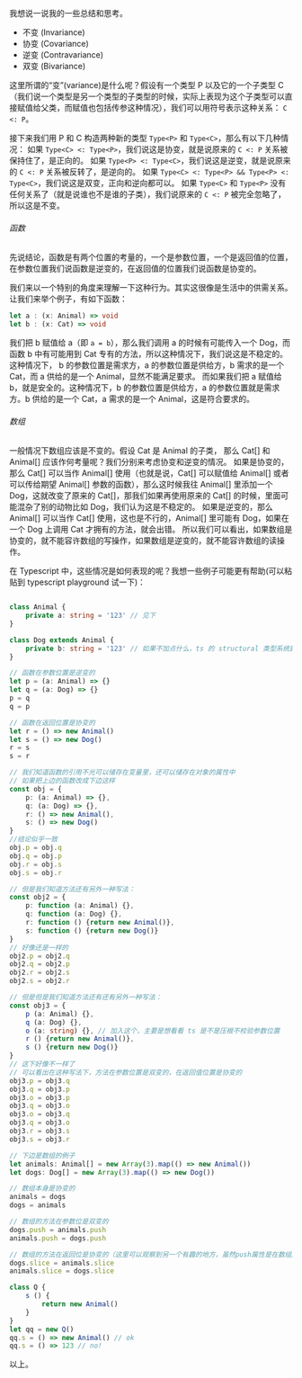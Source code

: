 我想说一说我的一些总结和思考。

- 不变 (Invariance)
- 协变 (Covariance)
- 逆变 (Contravariance)
- 双变 (Bivariance)

这里所谓的“变”(variance)是什么呢？假设有一个类型 P 以及它的一个子类型 C（我们说一个类型是另一个类型的子类型的时候，实际上表现为这个子类型可以直接赋值给父类，而赋值也包括传参这种情况），我们可以用符号表示这种关系： `C <: P`。

接下来我们用 P 和 C 构造两种新的类型 `Type<P>` 和 `Type<C>`，那么有以下几种情况：
如果 `Type<C> <: Type<P>`，我们说这是协变，就是说原来的 `C <: P` 关系被保持住了，是正向的。
如果 `Type<P> <: Type<C>`，我们说这是逆变，就是说原来的 `C <: P` 关系被反转了，是逆向的。
如果 `Type<C> <: Type<P> && Type<P> <: Type<C>`，我们说这是双变，正向和逆向都可以。
如果 `Type<C>` 和 `Type<P>` 没有任何关系了（就是说谁也不是谁的子类），我们说原来的 `C <: P` 被完全忽略了，所以这是不变。

###### 函数
先说结论，函数是有两个位置的考量的，一个是参数位置，一个是返回值的位置，在参数位置我们说函数是逆变的，在返回值的位置我们说函数是协变的。

我们来以一个特别的角度来理解一下这种行为。其实这很像是生活中的供需关系。让我们来举个例子，有如下函数：
```ts
let a : (x: Animal) => void
let b : (x: Cat) => void
```
我们把 b 赋值给 a（即 `a = b`），那么我们调用 a 的时候有可能传入一个 Dog，而函数 b 中有可能用到 Cat 专有的方法，所以这种情况下，我们说这是不稳定的。这种情况下， b 的参数位置是需求方，a 的参数位置是供给方，b 需求的是一个 Cat，而 a 供给的是一个 Animal，显然不能满足要求。
而如果我们把 a 赋值给 b，就是安全的。这种情况下，b 的参数位置是供给方，a 的参数位置就是需求方。b 供给的是一个 Cat，a 需求的是一个 Animal，这是符合要求的。

######  数组
一般情况下数组应该是不变的。假设 Cat 是 Animal 的子类， 那么 Cat[] 和 Animal[] 应该作何考量呢？我们分别来考虑协变和逆变的情况。
如果是协变的，那么 Cat[] 可以当作 Animal[] 使用（也就是说，Cat[] 可以赋值给 Animal[] 或者可以传给期望 Animal[] 参数的函数），那么这时候我往 Animal[] 里添加一个 Dog，这就改变了原来的 Cat[]，那我们如果再使用原来的 Cat[] 的时候，里面可能混杂了别的动物比如 Dog，我们认为这是不稳定的。
如果是逆变的，那么 Animal[] 可以当作 Cat[] 使用，这也是不行的，Animal[] 里可能有 Dog，如果在一个 Dog 上调用 Cat 才拥有的方法，就会出错。
所以我们可以看出，如果数组是协变的，就不能容许数组的写操作，如果数组是逆变的，就不能容许数组的读操作。

在 Typescript 中，这些情况是如何表现的呢？我想一些例子可能更有帮助(可以粘贴到 typescript playground 试一下)：
```ts

class Animal {
    private a: string = '123' // 见下
}

class Dog extends Animal {
    private b: string = '123' // 如果不加点什么，ts 的 structural 类型系统就会认为 Dog Animal 是同一种类型
}

// 函数在参数位置是逆变的
let p = (a: Animal) => {}
let q = (a: Dog) => {}
p = q
q = p

// 函数在返回位置是协变的
let r = () => new Animal()
let s = () => new Dog()
r = s
s = r

// 我们知道函数的引用不光可以储存在变量里，还可以储存在对象的属性中
// 如果把上边的函数改成下边这样
const obj = {
    p: (a: Animal) => {},
    q: (a: Dog) => {},
    r: () => new Animal(),
    s: () => new Dog()
}
//结论似乎一致
obj.p = obj.q
obj.q = obj.p
obj.r = obj.s
obj.s = obj.r

// 但是我们知道方法还有另外一种写法：
const obj2 = {
    p: function (a: Animal) {},
    q: function (a: Dog) {},
    r: function () {return new Animal()},
    s: function () {return new Dog()}
}
// 好像还是一样的
obj2.p = obj2.q
obj2.q = obj2.p
obj2.r = obj2.s
obj2.s = obj2.r

// 但是但是我们知道方法还有还有另外一种写法：
const obj3 = {
    p (a: Animal) {},
    q (a: Dog) {},
    o (a: string) {}, // 加入这个，主要是想看看 ts 是不是压根不校验参数位置
    r () {return new Animal()},
    s () {return new Dog()}
}
// 这下好像不一样了
// 可以看出在这种写法下，方法在参数位置是双变的，在返回值位置是协变的
obj3.p = obj3.q
obj3.q = obj3.p
obj3.o = obj3.p
obj3.q = obj3.o
obj3.o = obj3.q
obj3.q = obj3.o
obj3.r = obj3.s
obj3.s = obj3.r

// 下边是数组的例子
let animals: Animal[] = new Array(3).map(() => new Animal())
let dogs: Dog[] = new Array(3).map(() => new Dog())

// 数组本身是协变的
animals = dogs
dogs = animals

// 数组的方法在参数位是双变的
dogs.push = animals.push
animals.push = dogs.push

// 数组的方法在返回位是协变的（这里可以观察到另一个有趣的地方，虽然push属性是在数组原型链上而非数组本身，但是类型约束依然有效，详见最后一个例子）
dogs.slice = animals.slice
animals.slice = dogs.slice

class Q {
    s () {
        return new Animal()
    }
}
let qq = new Q()
qq.s = () => new Animal() // ok
qq.s = () => 123 // no!
```

以上。
